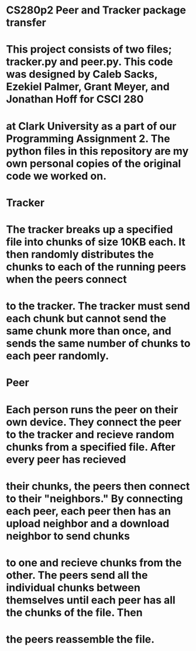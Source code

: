 # CS280p2 Peer and Tracker package transfer

# This project consists of two files; tracker.py and peer.py. This code was designed by Caleb Sacks, Ezekiel Palmer, Grant Meyer, and Jonathan Hoff for CSCI 280
# at Clark University as a part of our Programming Assignment 2. The python files in this repository are my own personal copies of the original code we worked on.

# Tracker

# The tracker breaks up a specified file into chunks of size 10KB each. It then randomly distributes the chunks to each of the running peers when the peers connect
# to the tracker. The tracker must send each chunk but cannot send the same chunk more than once, and sends the same number of chunks to each peer randomly.

# Peer

# Each person runs the peer on their own device. They connect the peer to the tracker and recieve random chunks from a specified file. After every peer has recieved 
# their chunks, the peers then connect to their "neighbors." By connecting each peer, each peer then has an upload neighbor and a download neighbor to send chunks 
# to one and recieve chunks from the other. The peers send all the individual chunks between themselves until each peer has all the chunks of the file. Then
# the peers reassemble the file.
